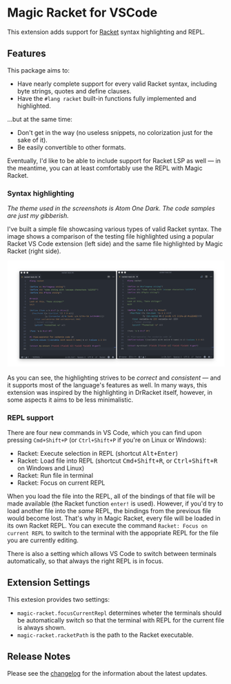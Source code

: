 # Magic Racket for VSCode

This extension adds support for [Racket](http://www.racket-lang.org) syntax highlighting and REPL.

## Features

This package aims to:

- Have nearly complete support for every valid Racket syntax, including byte strings, quotes and define clauses.
- Have the `#lang racket` built-in functions fully implemented and highlighted.

...but at the same time:

- Don't get in the way (no useless snippets, no colorization just for the sake of it).
- Be easily convertible to other formats.

Eventually, I'd like to be able to include support for Racket LSP as well — in the meantime, you can at least comfortably use the REPL with Magic Racket.

### Syntax highlighting

_The theme used in the screenshots is Atom One Dark. The code samples are just my gibberish._

I've built a simple file showcasing various types of valid Racket syntax. The image shows a comparison of the testing file highlighted using a popular Racket VS Code extension (left side) and the same file highlighted by Magic Racket (right side).

![Bad highlighting](images/magic-vs-other.png)

As you can see, the highlighting strives to be _correct_ and _consistent_ — and it supports most of the language's features as well. In many ways, this extension was inspired by the highlighting in DrRacket itself, however, in some aspects it aims to be less minimalistic.

### REPL support

There are four new commands in VS Code, which you can find upon pressing <kbd>`Cmd+Shift+P`</kbd> (or <kbd>`Ctrl+Shift+P`</kbd> if you're on Linux or Windows):

- Racket: Execute selection in REPL (shortcut <kbd>Alt+Enter</kbd>)
- Racket: Load file into REPL (shortcut <kbd>Cmd+Shift+R</kbd>, or <kbd>Ctrl+Shift+R</kbd> on Windows and Linux)
- Racket: Run file in terminal
- Racket: Focus on current REPL

When you load the file into the REPL, all of the bindings of that file will be made available (the Racket function `enter!` is used). However, if you'd try to load another file into the *same* REPL, the bindings from the previous file would become lost. That's why in Magic Racket, every file will be loaded in its own Racket REPL. You can execute the command `Racket: Focus on current REPL` to switch to the terminal with the appopriate REPL for the file you are currently editing.

There is also a setting which allows VS Code to switch between terminals automatically, so that always the right REPL is in focus.

## Extension Settings

This extesion provides two settings:
- `magic-racket.focusCurrentRepl` determines wheter the terminals should be automatically switch so that the terminal with REPL for the current file is always shown.
- `magic-racket.racketPath` is the path to the Racket executable.

## Release Notes

Please see the [changelog](CHANGELOG.md) for the information about the latest updates.